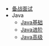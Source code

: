 * [备战面试](./docs/00xx.md)
* Java
    * [Java基础](./docs/01xx.md)
    * [Java进阶](./docs/02xx.md)
    * [Java高级](./docs/03xx.md)